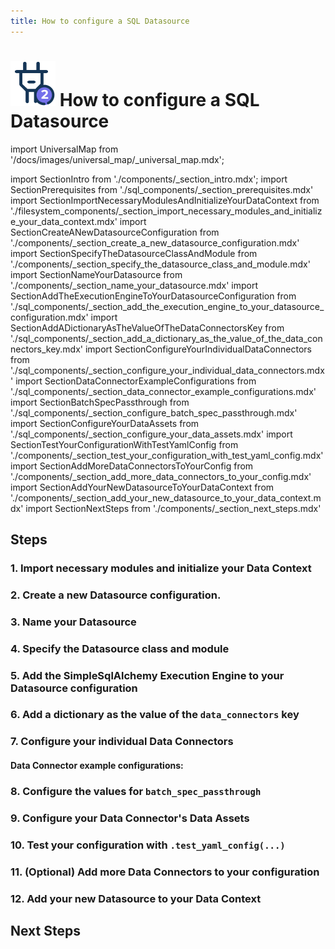 ```yaml
---
title: How to configure a SQL Datasource
---
```

# [![Connect to data icon](../../../images/universal_map/Outlet-active.png)](../connect_to_data_overview.md) How to configure a SQL Datasource

import UniversalMap from '/docs/images/universal_map/_universal_map.mdx';

import SectionIntro from './components/_section_intro.mdx';
import SectionPrerequisites from './sql_components/_section_prerequisites.mdx'
import SectionImportNecessaryModulesAndInitializeYourDataContext from './filesystem_components/_section_import_necessary_modules_and_initialize_your_data_context.mdx'
import SectionCreateANewDatasourceConfiguration from './components/_section_create_a_new_datasource_configuration.mdx'
import SectionSpecifyTheDatasourceClassAndModule from './components/_section_specify_the_datasource_class_and_module.mdx'
import SectionNameYourDatasource from './components/_section_name_your_datasource.mdx'
import SectionAddTheExecutionEngineToYourDatasourceConfiguration from './sql_components/_section_add_the_execution_engine_to_your_datasource_configuration.mdx'
import SectionAddADictionaryAsTheValueOfTheDataConnectorsKey from './sql_components/_section_add_a_dictionary_as_the_value_of_the_data_connectors_key.mdx'
import SectionConfigureYourIndividualDataConnectors from './sql_components/_section_configure_your_individual_data_connectors.mdx'
import SectionDataConnectorExampleConfigurations from './sql_components/_section_data_connector_example_configurations.mdx'
import SectionBatchSpecPassthrough from './sql_components/_section_configure_batch_spec_passthrough.mdx'
import SectionConfigureYourDataAssets from './sql_components/_section_configure_your_data_assets.mdx'
import SectionTestYourConfigurationWithTestYamlConfig from './components/_section_test_your_configuration_with_test_yaml_config.mdx'
import SectionAddMoreDataConnectorsToYourConfig from './components/_section_add_more_data_connectors_to_your_config.mdx'
import SectionAddYourNewDatasourceToYourDataContext from './components/_section_add_your_new_datasource_to_your_data_context.mdx'
import SectionNextSteps from './components/_section_next_steps.mdx'

<UniversalMap setup='inactive' connect='active' create='inactive' validate='inactive'/>

<SectionIntro backend="SQL" />

## Steps

### 1. Import necessary modules and initialize your Data Context

<SectionImportNecessaryModulesAndInitializeYourDataContext />

### 2. Create a new Datasource configuration.

<SectionCreateANewDatasourceConfiguration />

### 3. Name your Datasource

<SectionNameYourDatasource />

### 4. Specify the Datasource class and module

<SectionSpecifyTheDatasourceClassAndModule />

### 5. Add the SimpleSqlAlchemy Execution Engine to your Datasource configuration

<SectionAddTheExecutionEngineToYourDatasourceConfiguration />

### 6. Add a dictionary as the value of the `data_connectors` key

<SectionAddADictionaryAsTheValueOfTheDataConnectorsKey />

### 7. Configure your individual Data Connectors

<SectionConfigureYourIndividualDataConnectors backend="SQL" />

#### Data Connector example configurations:

<SectionDataConnectorExampleConfigurations />

### 8. Configure the values for `batch_spec_passthrough`

<SectionBatchSpecPassthrough />

### 9. Configure your Data Connector's Data Assets

<SectionConfigureYourDataAssets />

### 10. Test your configuration with `.test_yaml_config(...)`

<SectionTestYourConfigurationWithTestYamlConfig />

### 11. (Optional) Add more Data Connectors to your configuration

<SectionAddMoreDataConnectorsToYourConfig />

### 12. Add your new Datasource to your Data Context

<SectionAddYourNewDatasourceToYourDataContext />

## Next Steps

<SectionNextSteps />
